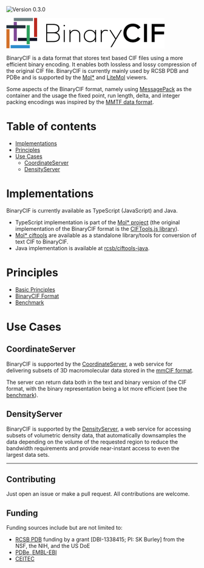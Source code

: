 ![Version 0.3.0](https://img.shields.io/badge/Version-0.3.0-blue.svg?style=flat)

![BinaryCIF](img/logo.png)

BinaryCIF is a data format that stores text based CIF files using 
a more efficient binary encoding. It enables both lossless and lossy
compression of the original CIF file. BinaryCIF is currently mainly used by RCSB PDB and PDBe and is supported by the [Mol*](https://github.com/molstar/molstar) and [LiteMol](https://github.com/dsehnal/LiteMol) viewers.

Some aspects of the BinaryCIF format, namely using [MessagePack](https://msgpack.org/) as the container
and the usage the fixed point, run length, delta, and integer packing encodings was
inspired by the [MMTF data format](http://mmtf.rcsb.org).

Table of contents
=================

* [Implementations](#implementations)
* [Principles](#principles)
* [Use Cases](#use-cases)
    - [CoordinateServer](#coordinateserver)
    - [DensityServer](#densityserver)

Implementations
=================

BinaryCIF is currently available as TypeScript (JavaScript) and Java.

- TypeScript implementation is part of the [Mol* project](https://github.com/molstar/molstar) (the original implementation of the BinaryCIF format is the [CIFTools.js library](https://github.com/dsehnal/CIFTools.js)).
- [Mol* ciftools](https://github.com/molstar/ciftools) are available as a standalone library/tools for conversion of text CIF to BinaryCIF.
- Java implementation is available at [rcsb/ciftools-java](https://github.com/rcsb/ciftools-java).

Principles
==========

* [Basic Principles](principle)
* [BinaryCIF Format](encoding)
* [Benchmark](benchmark)

Use Cases
=========

## CoordinateServer

BinaryCIF is supported by the [CoordinateServer](https://cs.litemol.org), a web service for 
delivering subsets of 3D macromolecular data stored in the [mmCIF format](http://mmcif.wwpdb.org/).

The server can return data both in the text and binary version of the CIF format,
with the binary representation being a lot more efficient (see the [benchmark](#benchmark)).

## DensityServer

BinaryCIF is supported by the [DensityServer](https://ds.litemol.org), a web service for accessing subsets of volumetric density data, that automatically downsamples the data depending on the volume of the requested region to reduce the bandwidth requirements and provide near-instant access to even the largest data sets. 

-------------------

## Contributing
Just open an issue or make a pull request. All contributions are welcome.

## Funding

Funding sources include but are not limited to:
* [RCSB PDB](https://www.rcsb.org) funding by a grant [DBI-1338415; PI: SK Burley] from the NSF, the NIH, and the US DoE
* [PDBe, EMBL-EBI](https://pdbe.org)
* [CEITEC](https://www.ceitec.eu/)